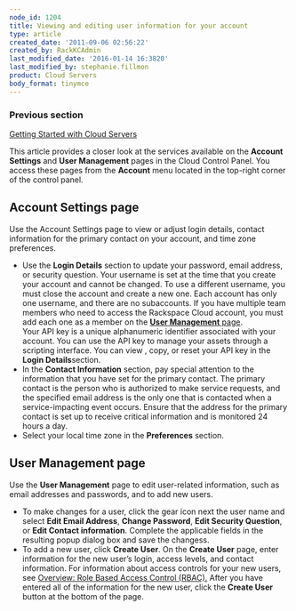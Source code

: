 ```yaml
---
node_id: 1204
title: Viewing and editing user information for your account
type: article
created_date: '2011-09-06 02:56:22'
created_by: RackKCAdmin
last_modified_date: '2016-01-14 16:3820'
last_modified_by: stephanie.fillmon
product: Cloud Servers
body_format: tinymce
---
```


### Previous section

[Getting Started with Cloud
Servers](https://www.rackspace.com/knowledge_center/article/getting-started-with-cloud-servers-0)

This article provides a closer look at the services available on
the **Account Settings** and **User Management** pages in the Cloud
Control Panel. You access these pages from the **Account** menu located
in the top-right corner of the control panel.

Account Settings page
---------------------

Use the Account Settings page to view or adjust login details, contact
information for the primary contact on your account, and time zone
preferences.

-   Use the **Login Details** section to update your password, email
    address, or security question. Your username is set at the time that
    you create your account and cannot be changed. To use a different
    username, you must close the account and create a new one. Each
    account has only one username, and there are no subaccounts. If you
    have multiple team members who need to access the Rackspace Cloud
    account, you must add each one as a member on the [**User
    Management** page](#usermanagement).\
     Your API key is a unique alphanumeric identifier associated with
    your account. You can use the API key to manage your assets through
    a scripting interface. You can view , copy, or reset your API key in
    the **Login Details**section.
-   In the **Contact Information** section, pay special attention to the
    information that you have set for the primary contact. The primary
    contact is the person who is authorized to make service requests,
    and the specified email address is the only one that is contacted
    when a service-impacting event occurs. Ensure that the address for
    the primary contact is set up to receive critical information and is
    monitored 24 hours a day.
-   Select your local time zone in the **Preferences** section.

User Management page
--------------------

Use the **User Management** page to edit user-related information, such
as email addresses and passwords, and to add new users.

-   To make changes for a user, click the gear icon next the user name
    and select **Edit Email Address**, **Change Password**, **Edit
    Security Question**, or **Edit Contact information**. Complete the
    applicable fields in the resulting popup dialog box and save the
    changess.
-   To add a new user, click **Create User**. On the **Create
    User** page, enter information for the new user&rsquo;s login, access
    levels, and contact information. For information about access
    controls for your new users, see [Overview: Role Based Access
    Control
    (RBAC).](https://admin.rackspace.com/knowledge_center/article/overview-role-based-access-control-rbac)
    After you have entered all of the information for the new user,
    click the **Create User** button at the bottom of the page.



